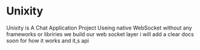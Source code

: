 # Unixity 
Unixity is A Chat Application  Project  Useing native WebSocket without any frameworks or libriries we build our web socket layer 
i will add a clear docs  soon for how it works and it,s api 
